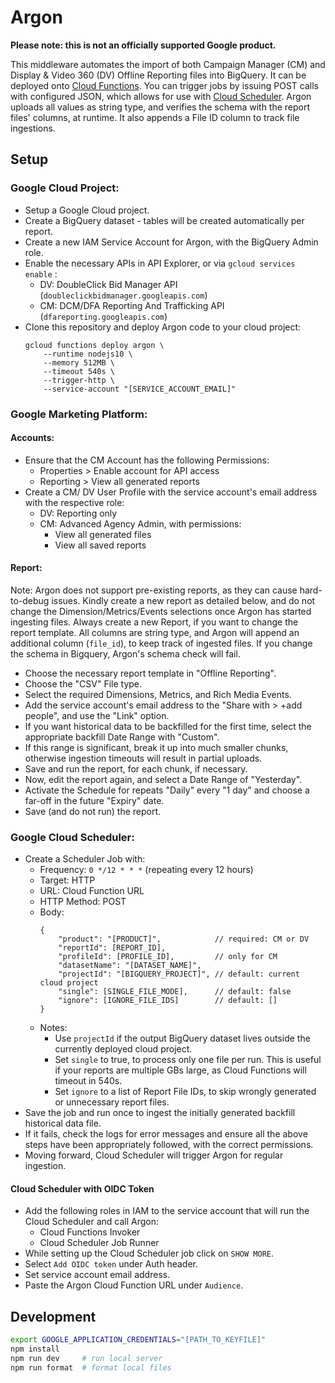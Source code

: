 # Argon

**Please note: this is not an officially supported Google product.**

This middleware automates the import of both Campaign Manager (CM) and
Display & Video 360 (DV) Offline Reporting files into BigQuery. It can be
deployed onto [Cloud Functions](https://cloud.google.com/functions/). You
can trigger jobs by issuing POST calls with configured JSON, which allows
for use with [Cloud Scheduler](https://cloud.google.com/scheduler/). Argon
uploads all values as string type, and verifies the schema with the report
files' columns, at runtime. It also appends a File ID column to track file
ingestions.

## Setup

### Google Cloud Project:

*   Setup a Google Cloud project.
*   Create a BigQuery dataset - tables will be created automatically per report.
*   Create a new IAM Service Account for Argon, with the BigQuery Admin role.
*   Enable the necessary APIs in API Explorer, or via `gcloud services enable` :
    *   DV: DoubleClick Bid Manager API (`doubleclickbidmanager.googleapis.com`)
    *   CM: DCM/DFA Reporting And Trafficking API (`dfareporting.googleapis.com`)
*   Clone this repository and deploy Argon code to your cloud project:
    ```
    gcloud functions deploy argon \
        --runtime nodejs10 \
        --memory 512MB \
        --timeout 540s \
        --trigger-http \
        --service-account "[SERVICE_ACCOUNT_EMAIL]"
    ```

### Google Marketing Platform:

#### Accounts:

*   Ensure that the CM Account has the following Permissions:
    *   Properties > Enable account for API access
    *   Reporting  > View all generated reports
*   Create a CM/ DV User Profile with the service account's email address
    with the respective role:
    *   DV: Reporting only
    *   CM: Advanced Agency Admin, with permissions:
        *   View all generated files
        *   View all saved reports

#### Report:

Note: Argon does not support pre-existing reports, as they can cause
hard-to-debug issues. Kindly create a new report as detailed below, and
do not change the Dimension/Metrics/Events selections once Argon has
started ingesting files. Always create a new Report, if you want to
change the report template. All columns are string type, and Argon will
append an additional column (`file_id`), to keep track of ingested files.
If you change the schema in Bigquery, Argon's schema check will fail.

*   Choose the necessary report template in "Offline Reporting".
*   Choose the "CSV" File type.
*   Select the required Dimensions, Metrics, and Rich Media Events.
*   Add the service account's email address to the "Share with > +add people",
    and use the "Link" option.
*   If you want historical data to be backfilled for the first time,
    select the appropriate backfill Date Range with "Custom".
*   If this range is significant, break it up into much smaller chunks,
    otherwise ingestion timeouts will result in partial uploads.
*   Save and run the report, for each chunk, if necessary.
*   Now, edit the report again, and select a Date Range of "Yesterday".
*   Activate the Schedule for repeats "Daily" every "1 day" and choose a
    far-off in the future "Expiry" date.
*   Save (and do not run) the report.

### Google Cloud Scheduler:

*   Create a Scheduler Job with:
    *   Frequency: `0 */12 * * *` (repeating every 12 hours)
    *   Target: HTTP
    *   URL: Cloud Function URL
    *   HTTP Method: POST
    *   Body:
        ```json5
        {
            "product": "[PRODUCT]",            // required: CM or DV
            "reportId": [REPORT_ID],
            "profileId": [PROFILE_ID],         // only for CM
            "datasetName": "[DATASET_NAME]",
            "projectId": "[BIGQUERY_PROJECT]", // default: current cloud project
            "single": [SINGLE_FILE_MODE],      // default: false
            "ignore": [IGNORE_FILE_IDS]        // default: []
        }
        ```
    *   Notes:
        *   Use `projectId` if the output BigQuery dataset lives outside the
            currently deployed cloud project.
        *   Set `single` to true, to process only one file per run. This is
            useful if your reports are multiple GBs large, as Cloud Functions
            will timeout in 540s.
        *   Set `ignore` to a list of Report File IDs, to skip wrongly generated
            or unnecessary report files.
*   Save the job and run once to ingest the initially generated
    backfill historical data file.
*   If it fails, check the logs for error messages and ensure all the above
    steps have been appropriately followed, with the correct permissions.
*   Moving forward, Cloud Scheduler will trigger Argon for regular ingestion.
#### Cloud Scheduler with OIDC Token ####
   *   Add the following roles in IAM to the service account that will run the 
       Cloud Scheduler and call Argon:
       *   Cloud Functions Invoker
       *   Cloud Scheduler Job Runner
   *   While setting up the Cloud Scheduler job click on `SHOW MORE`.
   *   Select `Add OIDC token` under Auth header.
   *   Set service account email address.
   *   Paste the Argon Cloud Function URL under `Audience`.

## Development

```sh
export GOOGLE_APPLICATION_CREDENTIALS="[PATH_TO_KEYFILE]"
npm install
npm run dev     # run local server
npm run format  # format local files
```
